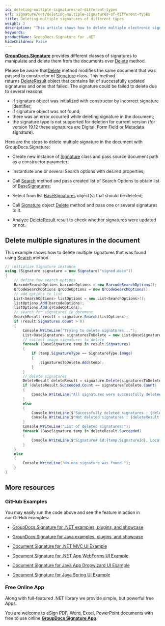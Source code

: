 ```yaml
---
id: deleting-multiple-signatures-of-different-types
url: signature/net/deleting-multiple-signatures-of-different-types
title: Deleting multiple signatures of different types
weight: 3
description: "This article shows how to delete multiple electronic signatures different ways with GroupDocs.Signature API."
keywords: 
productName: GroupDocs.Signature for .NET
hideChildren: False
---
```

[**GroupDocs.Signature**](https://products.groupdocs.com/signature/net) provides different classes of signatures to manipulate and delete them from the documents over [Delete](https://apireference.groupdocs.com/net/signature/groupdocs.signature/signature/methods/delete) method.

Please be aware that[Delete](https://apireference.groupdocs.com/net/signature/groupdocs.signature/signature/methods/delete) method modifies the same document that was passed to constructor of [Signature](https://apireference.groupdocs.com/net/signature/groupdocs.signature/signature) class. This method returns [DeleteResult](https://apireference.groupdocs.com/net/signature/groupdocs.signature.domain/deleteresult) object that contains list of successfully updated signatures and ones that failed. The signature could be failed to delete due to several reasons:

*   if signature object was initialized with constructor by incorrect signature identifier;
*   if signature object was not found;
*   there was an error occurred while deleting signature in the document;
*   the signature type is not supported for deletion for current version (for version 19.12 these signatures are Digital, Form Field or Metadata signature).

Here are the steps to delete multiple signature in the document with GroupDocs.Signature:

*   Create new instance of [Signature](https://apireference.groupdocs.com/net/signature/groupdocs.signature/signature) class and pass source document path as a constructor parameter;
    
*   Instantiate one or several Search options with desired properties;
    
*   Call [Search](https://apireference.groupdocs.com/net/signature/groupdocs.signature/signature/methods/search/_1) method and pass created list of Search Options to obtain list of [BaseSignatures](https://apireference.groupdocs.com/net/signature/groupdocs.signature.domain/basesignature);  
    
*   Select from list [BaseSignatures](https://apireference.groupdocs.com/net/signature/groupdocs.signature.domain/basesignature) object(s) that should be deleted;  
    
*   Call [Signature](https://apireference.groupdocs.com/net/signature/groupdocs.signature/signature) object [Delete](https://apireference.groupdocs.com/net/signature/groupdocs.signature/signature/methods/delete) method and pass one or several signatures to it.
    
*   Analyze [DeleteResult](https://apireference.groupdocs.com/net/signature/groupdocs.signature.domain/deleteresult) result to check whether signatures were updated or not.

## Delete multiple signatures in the document

This example shows how to delete multiple signatures that was found using [Search](https://apireference.groupdocs.com/net/signature/groupdocs.signature/signature/methods/search/_1) method.

```csharp
// initialize Signature instance
using (Signature signature = new Signature("signed.docx"))
{
    // define few search options
    BarcodeSearchOptions barcodeOptions = new BarcodeSearchOptions();
    QrCodeSearchOptions qrCodeOptions = new QrCodeSearchOptions();
    // add options to list
    List<SearchOptions> listOptions = new List<SearchOptions>();
    listOptions.Add(barcodeOptions);
    listOptions.Add(qrCodeOptions);
    // search for signatures in document
    SearchResult result = signature.Search(listOptions);
    if (result.Signatures.Count > 0)
    {
        Console.WriteLine("Trying to delete signatures...");
        List<BaseSignature> signaturesToDelete = new List<BaseSignature>();
        // collect image signatures to delete
        foreach (BaseSignature temp in result.Signatures)
        {
            if (temp.SignatureType == SignatureType.Image)
            {
                signaturesToDelete.Add(temp);
            }
        }
        // delete signatures
        DeleteResult deleteResult = signature.Delete(signaturesToDelete);
        if (deleteResult.Succeeded.Count == signaturesToDelete.Count)
        {
            Console.WriteLine("All signatures were successfully deleted!");
        }
        else
        {
            Console.WriteLine($"Successfully deleted signatures : {deleteResult.Succeeded.Count}");
            Console.WriteLine($"Not deleted signatures : {deleteResult.Failed.Count}");
        }
        Console.WriteLine("List of deleted signatures:");
        foreach (BaseSignature temp in deleteResult.Succeeded)
        {
            Console.WriteLine($"Signature# Id:{temp.SignatureId}, Location: {temp.Left}x{temp.Top}. Size: {temp.Width}x{temp.Height}");
        }
    }
    else
    {
        Console.WriteLine("No one signature was found.");
    }
}
```

## More resources

### GitHub Examples 

You may easily run the code above and see the feature in action in our GitHub examples:

*   [GroupDocs.Signature for .NET examples, plugins, and showcase](https://github.com/groupdocs-signature/GroupDocs.Signature-for-.NET)
    
*   [GroupDocs.Signature for Java examples, plugins, and showcase](https://github.com/groupdocs-signature/GroupDocs.Signature-for-Java)
    
*   [Document Signature for .NET MVC UI Example](https://github.com/groupdocs-signature/GroupDocs.Signature-for-.NET-MVC) 
    
*   [Document Signature for .NET App WebForms UI Example](https://github.com/groupdocs-signature/GroupDocs.Signature-for-.NET-WebForms)
    
*   [Document Signature for Java App Dropwizard UI Example](https://github.com/groupdocs-signature/GroupDocs.Signature-for-Java-Dropwizard)
    
*   [Document Signature for Java Spring UI Example](https://github.com/groupdocs-signature/GroupDocs.Signature-for-Java-Spring)
    

### Free Online App 

Along with full-featured .NET library we provide simple, but powerful free Apps.

You are welcome to eSign PDF, Word, Excel, PowerPoint documents with free to use online **[GroupDocs Signature App](https://products.groupdocs.app/signature)**.
